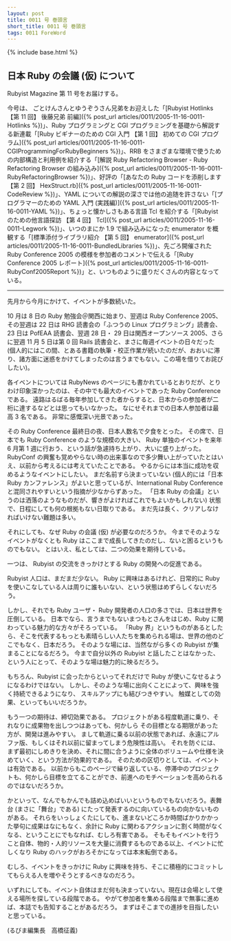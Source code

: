 ```yaml
---
layout: post
title: 0011 号 巻頭言
short_title: 0011 号 巻頭言
tags: 0011 ForeWord
---
```

{% include base.html %}


## 日本 Ruby の会議 (仮) について

Rubyist Magazine 第 11 号をお届けする。

今号は、
ごとけんさんとゆうぞうさん兄弟をお迎えした「[Rubyist Hotlinks 【第 11 回】 後藤兄弟 前編]({% post_url articles/0011/2005-11-16-0011-Hotlinks %})」、Ruby プログラミングと CGI プログラミングを基礎から解説する新連載「[Ruby ビギナーのための CGI 入門 【第 1 回】 初めての CGI プログラム]({% post_url articles/0011/2005-11-16-0011-CGIProgrammingForRubyBeginners %})」、RRB をさまざまな環境で使うための内部構造と利用例を紹介する「[解説 Ruby Refactoring Browser - Ruby Refactoring Browser の組み込み]({% post_url articles/0011/2005-11-16-0011-RubyRefactoringBrowser %})」、好評の「[あなたの Ruby コードを添削します 【第 2 回】 HexStruct.rb]({% post_url articles/0011/2005-11-16-0011-CodeReview %})」、YAML についての解説の深さでは他の追随を許さない「[プログラマーのための YAML 入門 (実践編)]({% post_url articles/0011/2005-11-16-0011-YAML %})」、ちょっと懐かしさもある言語 Tcl を紹介する「[Rubyist のための他言語探訪 【第 4 回】 Tcl]({% post_url articles/0011/2005-11-16-0011-Legwork %})」、いつのまにか 1.9 で組み込みになった enumerator を概観する「[標準添付ライブラリ紹介 【第 5 回】 enumerator]({% post_url articles/0011/2005-11-16-0011-BundledLibraries %})」、先ごろ開催された Ruby Conference 2005 の模様を参加者のコメントで伝える「[Ruby Conference 2005 レポート]({% post_url articles/0011/2005-11-16-0011-RubyConf2005Report %})」と、いつものように盛りだくさんの内容となっている。

----
先月から今月にかけて、イベントが多数続いた。

10 月は 8 日の Ruby 勉強会＠関西に始まり、翌週は Ruby Conference 2005、その翌週は 22 日は RHG 読書会の「ふつうの Linux プログラミング」読書会、23 日は PofEAA 読書会、翌週 28 日・ 29 日は関西オープンソース 2005、さらに翌週 11 月 5 日は第 0 回 Rails 読書会と、まさに毎週イベントの日々だった (個人的にはこの間、とある書籍の執筆・校正作業が続いたのだが、おおいに滞り、諸方面に迷惑をかけてしまったのは言うまでもない。この場を借りてお詫びしたい)。

各イベントについては RubyNews のページにも書かれているとおりだが、とりわけ印象深かったのは、その中でも最大のイベントであった Ruby Conference である。
遠路はるばる毎年参加してきた者からすると、日本からの参加者が二桁に達するなどとは思ってもいなかった。
なにせそれまでの日本人参加者は最高 3 名である。
非常に感慨深い光景であった。

その Ruby Conference 最終日の夜、日本人数名で夕食をとった。
その席で、日本でも Ruby Conference のような規模の大きい、 Ruby 単独のイベントを来年 6 月第 1 週に行おう、という話が急遽持ち上がり、大いに盛り上がった。
RubyConf の興奮も覚めやらない時の出来事なので多少舞い上がっていたとはいえ、以前から考えるには考えていたことである。
やるからには本当に成功を収めるようなイベントにしたい。
まだ名前すら決まっていない (個人的には「日本 Ruby カンファレンス」がよいと思っているが、International Ruby Conference と混同されやすいという指摘が少なからずあった。
「日本 Ruby の会議」というのは洒落のようなものだが、響きがよければこれでもよいかもしれない) 状態で、日程にしても何の根拠もない日取りである。
まだ先は長く、クリアしなければいけない難題は多い。

それにしても、なぜ Ruby の会議 (仮) が必要なのだろうか。
今までそのようなイベントがなくとも Ruby はここまで成長してきたのだし、ないと困るというものでもない。
とはいえ、私としては、二つの効果を期待している。

一つは、 Rubyist の交流をきっかけとする Ruby の開発への促進である。

Rubyist 人口は、まだまだ少ない。
Ruby に興味はあるけれど、日常的に Ruby を使いこなしている人は周りに誰もいない、という状態はめずらしくないだろう。

しかし、それでも Ruby ユーザ・ Ruby 開発者の人口の多さでは、日本は世界を圧倒している。
日本でなら、言うまでもないまつもとさんをはじめ、Ruby に関わっている魅力的な方々がそろっている。
「Ruby 界」というものがあるとしたら、そこを代表するもっとも素晴らしい人たちを集められる場は、世界の他のどこでもなく、日本だろう。
そのような場には、当然ながら多くの Rubyist が集まることになるだろう。
今まで自分以外の Rubyist と話したことはなかった、という人にとって、そのような場は魅力的に映るだろう。

もちろん、Rubyist に会ったからといってそれだけで Ruby が使いこなせるようになるわけではない。
しかし、そのような場に出向くことによって、興味を強く持続できるようになり、
スキルアップにも結びつきやすい。
触媒としての効果、といってもいいだろうか。

もう一つの期待は、締切効果である。
プロジェクトがある程度軌道に乗り、それなりに成果物を出しつつはあっても、何かしら
その目標となる期限があった方が、開発は進みやすい。
まして軌道に乗る以前の状態であれば、永遠にアルファ版、もしくはそれ以前に留まってしまう危険性は高い。
それを防ぐには、まず最初にしめきりを決め、それに間に合うように全体のボリュームや仕様を決めていく、という方法が効果的である。
そのための区切りとしては、イベントは有効である。
以前からもこのページで繰り返している、停滞中のプロジェクトも、何かしら目標を立てることができ、前進へのモチベーションを高められるのではないだろうか。

かといって、なんでもかんでも詰め込めばいいというものでもないだろう。表舞台 (まさに「舞台」である) にたって発表するのに向いているもの向かないものがある。
それらをいっしょくたにしても、進まないどころか時間ばかりかかった挙句に成果はなにもなく、余計に Ruby に関わるアクションに割く時間がなくなる、ということにでもなれば、むしろ有害である。
そもそもイベントを行うこと自体、物的・人的リソースを大量に消費するものである以上、イベントに忙しくなり Ruby のハックがおろそかになっては本末転倒である。

むしろ、イベントをきっかけに Ruby に興味を持ち、そこに積極的にコミットしてもらえる人を増やそうとするべきなのだろう。

いずれにしても、イベント自体はまだ何も決まっていない。現在は会場として使える場所を探している段階である。
やがて参加者を集める段階まで無事に進めば、本誌でも告知することがあるだろう。
まずはそこまでの進捗を目指したいと思っている。

(るびま編集長　高橋征義)


